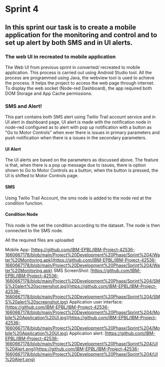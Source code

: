 # Sprint 4
## In this sprint our task is to create a mobile application for the monitoring and control and to set up alert by both SMS and in UI alerts.

### The web UI in recreated to mobile application
The Web UI from previous sprint in converted/ recreated to mobile application. This process is carried out using Android Studio tool.
All the process are programmed using Java, the webview tool is used to achieve the process. It helps the project to access the web page through internet. 
To display the web socket (Node-red Dashboard), the app required both DOM Storage and App Cache permissions.

### SMS and Alert!
This part contains both SMS alert using Twilio Trail account service and in UI alert in dashboard page, UI alert is made with the notification node in node-red configured as to alert with pop up notification with a button as "Go to Motor Controls" when ever there is issues in primary parameters and push notification  when there is a issues in the secondary parameters.

#### UI Alert
The UI alerts are based on the parameters as discussed above. The feature is that, when there is a pop up message due to issues, there is option shown to Go to Motor Controls as a button, when the button is pressed, the UI is shifted to Motor Controls page.

#### SMS
Using Twilio Trail Account, the sms node is added to the node red at the condition function.

#### Condition Node
This node is the set the condition according to the dataset. The node is then connected to the SMS node.

All the required files are uploaded

Mobile App: [https://github.com/IBM-EPBL/IBM-Project-42536-1660667178/blob/main/Project%20Development%20Phase/Sprint%204/Water%20Monitoring.apk](https://github.com/IBM-EPBL/IBM-Project-42536-1660667178/blob/main/Project%20Development%20Phase/Sprint%204/Water%20Monitoring.apk)
SMS ScreenShot: [https://github.com/IBM-EPBL/IBM-Project-42536-1660667178/blob/main/Project%20Development%20Phase/Sprint%204/SMS%20alert%20screenshot.jpg](https://github.com/IBM-EPBL/IBM-Project-42536-1660667178/blob/main/Project%20Development%20Phase/Sprint%204/SMS%20alert%20screenshot.jpg)
Application user interface: [https://github.com/IBM-EPBL/IBM-Project-42536-1660667178/blob/main/Project%20Development%20Phase/Sprint%204/Mobile%20Application%20UI.jpg](https://github.com/IBM-EPBL/IBM-Project-42536-1660667178/blob/main/Project%20Development%20Phase/Sprint%204/Mobile%20Application%20UI.jpg)
Application alert: [https://github.com/IBM-EPBL/IBM-Project-42536-1660667178/blob/main/Project%20Development%20Phase/Sprint%204/UI%20Alert.png](https://github.com/IBM-EPBL/IBM-Project-42536-1660667178/blob/main/Project%20Development%20Phase/Sprint%204/UI%20Alert.png)
